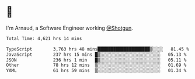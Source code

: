 # 👋

I'm Arnaud, a Software Engineer working [@Shotgun](https://shotgun.live).

<!--START_SECTION:waka-->

```txt
Total Time: 4,621 hrs 14 mins

TypeScript        3,763 hrs 48 mins████████████████████▒░░░░   81.45 %
JavaScript        237 hrs 15 mins █▒░░░░░░░░░░░░░░░░░░░░░░░   05.13 %
JSON              236 hrs 1 min   █▒░░░░░░░░░░░░░░░░░░░░░░░   05.11 %
Other             78 hrs 12 mins  ▒░░░░░░░░░░░░░░░░░░░░░░░░   01.69 %
YAML              61 hrs 59 mins  ▒░░░░░░░░░░░░░░░░░░░░░░░░   01.34 %
```

<!--END_SECTION:waka-->
